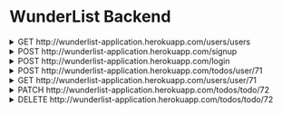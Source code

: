# WunderList Backend

<details>
<summary>GET http://wunderlist-application.herokuapp.com/users/users</summary>

```JSON
[
    {
        "userid": 4,
        "username": "admin",
        "primaryemail": "admin@lambdaschool.local",
        "useremails": [
            {
                "useremailid": 7,
                "useremail": "admin@email.local"
            },
            {
                "useremailid": 8,
                "useremail": "admin@mymail.local"
            }
        ],
        "roles": [
            {
                "role": {
                    "roleid": 1,
                    "name": "ADMIN"
                }
            },
            {
                "role": {
                    "roleid": 2,
                    "name": "USER"
                }
            },
            {
                "role": {
                    "roleid": 3,
                    "name": "DATA"
                }
            }
        ],
        "todos": [
            {
                "createdDate": "2020-06-25 11:34:03",
                "todoid": 5,
                "description": "Give Joe access rights",
                "completed": false
            },
            {
                "createdDate": "2020-06-25 11:34:03",
                "todoid": 6,
                "description": "Change the color of the home page",
                "completed": false
            }
        ]
    }
]
```
</details>


<details>
<summary>POST http://wunderlist-application.herokuapp.com/signup</summary>

Input:

```JSON
{
    "username" : "Mojo",
    "password" : "corgie",
    "primaryemail" : "home@local.house"
}
```

Return: 
```JSON
{
    "access_token": "35883fd1-cb99-4fd8-a1f1-dcba2bb0fae6",
    "token_type": "bearer",
    "scope": "read trust write"
}
```
</details>


<details>
<summary>POST http://wunderlist-application.herokuapp.com/login</summary>

```TEXT
Login using credentials from signup:
username: Mojo
password: corgie
token: 35883fd1-cb99-4fd8-a1f1-dcba2bb0fae6
```

```JSON
{
    "userid": 71,
    "username": "mojo",
    "primaryemail": "home@local.house",
    "useremails": [],
    "roles": [
        {
            "role": {
                "roleid": 2,
                "name": "USER"
            }
        }
    ],
    "todos": []
}
```
</details>


<details>
<summary>POST http://wunderlist-application.herokuapp.com/todos/user/71</summary>

```JSON
{
    "description": "Make coffee"
}
```

```JSON
{
    "userid": 71,
    "username": "mojo",
    "primaryemail": "home@local.house",
    "useremails": [],
    "roles": [
        {
            "role": {
                "roleid": 2,
                "name": "USER"
            }
        }
    ],
    "todos": [
        {
            "createdDate": "2020-06-25 11:43:26",
            "todoid": 72,
            "description": "Make coffee",
            "completed": false
        }
    ]
}
```
</details>

<details>
<summary>GET http://wunderlist-application.herokuapp.com/users/user/71</summary>

```JSON
{
    "userid": 71,
    "username": "mojo",
    "primaryemail": "home@local.house",
    "useremails": [],
    "roles": [
        {
            "role": {
                "roleid": 2,
                "name": "USER"
            }
        }
    ],
    "todos": [
        {
            "createdDate": "2020-06-25 11:43:26",
            "todoid": 72,
            "description": "Make coffee",
            "completed": false
        }
    ]
}
```
</details>

<details>
<summary>PATCH http://wunderlist-application.herokuapp.com/todos/todo/72 </summary>

```TEXT
No Body Data

Status OK
```

```JSON
{
    "userid": 71,
    "username": "mojo",
    "primaryemail": "home@local.house",
    "useremails": [],
    "roles": [
        {
            "role": {
                "roleid": 2,
                "name": "USER"
            }
        }
    ],
    "todos": [
        {
            "createdDate": "2020-06-25 11:43:26",
            "todoid": 72,
            "description": "Make coffee",
            "completed": true
        }
    ]
}
```
</details>


<details>
<summary>DELETE http://wunderlist-application.herokuapp.com/todos/todo/72</summary>

```TEXT
No Body Data

Status OK
```

```JSON
{
    "userid": 71,
    "username": "mojo",
    "primaryemail": "home@local.house",
    "useremails": [],
    "roles": [
        {
            "role": {
                "roleid": 2,
                "name": "USER"
            }
        }
    ],
    "todos": []
}
```
</details>
